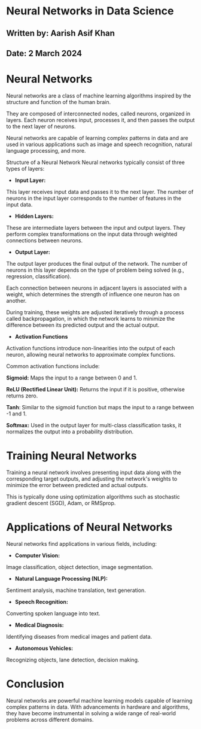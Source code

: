 # **Neural Networks in Data Science**

## **Written by:** Aarish Asif Khan

## **Date:** 2 March 2024

# **Neural Networks**

Neural networks are a class of machine learning algorithms inspired by the structure and function of the human brain. 

They are composed of interconnected nodes, called neurons, organized in layers. Each neuron receives input, processes it, and then passes the output to the next layer of neurons. 

Neural networks are capable of learning complex patterns in data and are used in various applications such as image and speech recognition, natural language processing, and more.

Structure of a Neural Network
Neural networks typically consist of three types of layers:

- **Input Layer:** 

This layer receives input data and passes it to the next layer. The number of neurons in the input layer corresponds to the number of features in the input data.

- **Hidden Layers:** 

These are intermediate layers between the input and output layers. They perform complex transformations on the input data through weighted connections between neurons.

- **Output Layer:** 

The output layer produces the final output of the network. The number of neurons in this layer depends on the type of problem being solved (e.g., regression, classification).

Each connection between neurons in adjacent layers is associated with a weight, which determines the strength of influence one neuron has on another. 

During training, these weights are adjusted iteratively through a process called backpropagation, in which the network learns to minimize the difference between its predicted output and the actual output.

- **Activation Functions**

Activation functions introduce non-linearities into the output of each neuron, allowing neural networks to approximate complex functions. 

Common activation functions include:

**Sigmoid:** Maps the input to a range between 0 and 1.

**ReLU (Rectified Linear Unit):** Returns the input if it is positive, otherwise returns zero.

**Tanh**: Similar to the sigmoid function but maps the input to a range between -1 and 1.

**Softmax:** Used in the output layer for multi-class classification tasks, it normalizes the output into a probability distribution.

# **Training Neural Networks**

Training a neural network involves presenting input data along with the corresponding target outputs, and adjusting the network's weights to minimize the error between predicted and actual outputs.

This is typically done using optimization algorithms such as stochastic gradient descent (SGD), Adam, or RMSprop.

# **Applications of Neural Networks**

Neural networks find applications in various fields, including:

- **Computer Vision:** 

Image classification, object detection, image segmentation.

- **Natural Language Processing (NLP):** 

Sentiment analysis, machine translation, text generation.

- **Speech Recognition:**

Converting spoken language into text.

- **Medical Diagnosis:** 

Identifying diseases from medical images and patient data.

- **Autonomous Vehicles:**

Recognizing objects, lane detection, decision making.

# **Conclusion**

Neural networks are powerful machine learning models capable of learning complex patterns in data. With advancements in hardware and algorithms, they have become instrumental in solving a wide range of real-world problems across different domains.
